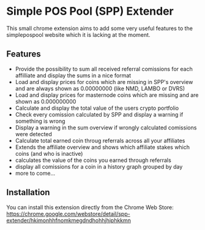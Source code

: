 # Simple POS Pool (SPP) Extender
This small chrome extension aims to add some very useful features to the simplepospool website which it is lacking at the moment.

Features
--------
- Provide the possibility to sum all received referral comissions for each affilliate and display the sums in a nice format
- Load and display prices for coins which are missing in SPP's overview and are always shown as 0.00000000 (like NMD, LAMBO or DVRS)
- Load and display prices for masternode coins which are missing and are shown as 0.000000000
- Calculate and display the total value of the users crypto portfolio
- Check every comission calculated by SPP and display a warning if something is wrong
- Display a warning in the sum overview if wrongly calculated comissions were detected
- Calculate total earned coin throug referrals across all your affiliates
- Extends the affiliate overview and shows which affiliate stakes which coins (and who is inactive)
- calculates the value of the coins you earned through referrals
- display all comissions for a coin in a history graph grouped by day
- more to come...

Installation
------------
You can install this extension directly from the Chrome Web Store:
https://chrome.google.com/webstore/detail/spp-extender/hkimonhhfnomkmegdndhohhjhiphkkmn
